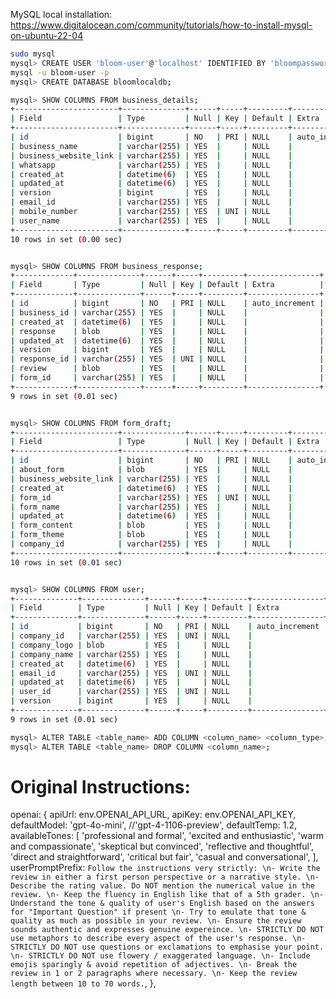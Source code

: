 MySQL local installation: https://www.digitalocean.com/community/tutorials/how-to-install-mysql-on-ubuntu-22-04

```bash
sudo mysql
mysql> CREATE USER 'bloom-user'@'localhost' IDENTIFIED BY 'bloompassword123@';
mysql -u bloom-user -p
mysql> CREATE DATABASE bloomlocaldb;
```

```bash
mysql> SHOW COLUMNS FROM business_details;
+-----------------------+--------------+------+-----+---------+----------------+
| Field                 | Type         | Null | Key | Default | Extra          |
+-----------------------+--------------+------+-----+---------+----------------+
| id                    | bigint       | NO   | PRI | NULL    | auto_increment |
| business_name         | varchar(255) | YES  |     | NULL    |                |
| business_website_link | varchar(255) | YES  |     | NULL    |                |
| whatsapp              | varchar(255) | YES  |     | NULL    |                |
| created_at            | datetime(6)  | YES  |     | NULL    |                |
| updated_at            | datetime(6)  | YES  |     | NULL    |                |
| version               | bigint       | YES  |     | NULL    |                |
| email_id              | varchar(255) | YES  |     | NULL    |                |
| mobile_number         | varchar(255) | YES  | UNI | NULL    |                |
| user_name             | varchar(255) | YES  |     | NULL    |                |
+-----------------------+--------------+------+-----+---------+----------------+
10 rows in set (0.00 sec)


mysql> SHOW COLUMNS FROM business_response;
+-------------+--------------+------+-----+---------+----------------+
| Field       | Type         | Null | Key | Default | Extra          |
+-------------+--------------+------+-----+---------+----------------+
| id          | bigint       | NO   | PRI | NULL    | auto_increment |
| business_id | varchar(255) | YES  |     | NULL    |                |
| created_at  | datetime(6)  | YES  |     | NULL    |                |
| response    | blob         | YES  |     | NULL    |                |
| updated_at  | datetime(6)  | YES  |     | NULL    |                |
| version     | bigint       | YES  |     | NULL    |                |
| response_id | varchar(255) | YES  | UNI | NULL    |                |
| review      | blob         | YES  |     | NULL    |                |
| form_id     | varchar(255) | YES  |     | NULL    |                |
+-------------+--------------+------+-----+---------+----------------+
9 rows in set (0.01 sec)


mysql> SHOW COLUMNS FROM form_draft;
+-----------------------+--------------+------+-----+---------+----------------+
| Field                 | Type         | Null | Key | Default | Extra          |
+-----------------------+--------------+------+-----+---------+----------------+
| id                    | bigint       | NO   | PRI | NULL    | auto_increment |
| about_form            | blob         | YES  |     | NULL    |                |
| business_website_link | varchar(255) | YES  |     | NULL    |                |
| created_at            | datetime(6)  | YES  |     | NULL    |                |
| form_id               | varchar(255) | YES  | UNI | NULL    |                |
| form_name             | varchar(255) | YES  |     | NULL    |                |
| updated_at            | datetime(6)  | YES  |     | NULL    |                |
| form_content          | blob         | YES  |     | NULL    |                |
| form_theme            | blob         | YES  |     | NULL    |                |
| company_id            | varchar(255) | YES  |     | NULL    |                |
+-----------------------+--------------+------+-----+---------+----------------+
10 rows in set (0.01 sec)


mysql> SHOW COLUMNS FROM user;
+--------------+--------------+------+-----+---------+----------------+
| Field        | Type         | Null | Key | Default | Extra          |
+--------------+--------------+------+-----+---------+----------------+
| id           | bigint       | NO   | PRI | NULL    | auto_increment |
| company_id   | varchar(255) | YES  | UNI | NULL    |                |
| company_logo | blob         | YES  |     | NULL    |                |
| company_name | varchar(255) | YES  |     | NULL    |                |
| created_at   | datetime(6)  | YES  |     | NULL    |                |
| email_id     | varchar(255) | YES  | UNI | NULL    |                |
| updated_at   | datetime(6)  | YES  |     | NULL    |                |
| user_id      | varchar(255) | YES  | UNI | NULL    |                |
| version      | bigint       | YES  |     | NULL    |                |
+--------------+--------------+------+-----+---------+----------------+
9 rows in set (0.01 sec)
```

```bash
mysql> ALTER TABLE <table_name> ADD COLUMN <column_name> <column_type>;
mysql> ALTER TABLE <table_name> DROP COLUMN <column_name>;
```

# Original Instructions:

openai: {
apiUrl: env.OPENAI_API_URL,
apiKey: env.OPENAI_API_KEY,
defaultModel: 'gpt-4o-mini', //'gpt-4-1106-preview',
defaultTemp: 1.2,
availableTones: [
'professional and formal',
'excited and enthusiastic',
'warm and compassionate',
'skeptical but convinced',
'reflective and thoughtful',
'direct and straightforward',
'critical but fair',
'casual and conversational',
],
userPromptPrefix: `Follow the instructions very strictly:
    \n- Write the review in either a first person perspective or a narrative style.
    \n- Describe the rating value. Do NOT mention the numerical value in the review.
    \n- Keep the fluency in English like that of a 5th grader.
    \n- Understand the tone & quality of user's English based on the answers for "Important Question" if present
    \n- Try to emulate that tone & quality as much as possible in your review.
    \n- Ensure the review sounds authentic and expresses genuine expereince.
    \n- STRICTLY DO NOT use metaphors to describe every aspect of the user's response.
    \n- STRICTLY DO NOT use questions or exclamations to emphasise your point.
    \n- STRICTLY DO NOT use flowery / exaggerated language.
    \n- Include emojis sparingly & avoid repetition of adjectives.
    \n- Break the review in 1 or 2 paragraphs where necessary.
    \n- Keep the review length between 10 to 70 words.`,
},
